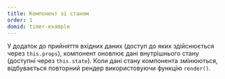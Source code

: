 ```yaml
---
title: Компонент зі станом
order: 1
domid: timer-example
---
```


У додаток до прийняття вхідних даних (доступ до яких здійснюється через `this.props`), компонент оновлює дані внутрішнього стану (доступні через `this.state`). Коли дані стану компонента змінюються, відбувається повторний рендер використовуючи функцію `render()`.
